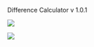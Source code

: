 Difference Calculator v 1.0.1

<a href="https://codeclimate.com/github/YuriySho/project-lvl2-s451/maintainability"><img src="https://api.codeclimate.com/v1/badges/d3e82c13ebe4ce94d261/maintainability" /></a>

<a href="https://travis-ci.org/YuriySho/project-lvl2-s451.svg?branch=master"><img src="https://travis-ci.org/YuriySho/project-lvl2-s451.svg?branch=master" /></a>
